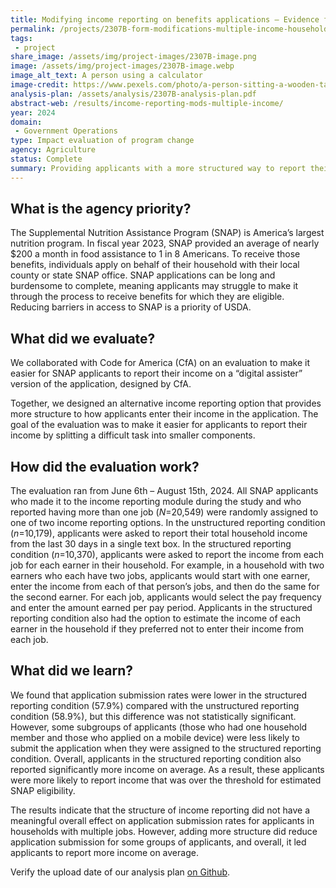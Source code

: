 ```yaml
---
title: Modifying income reporting on benefits applications — Evidence from households with multiple jobs
permalink: /projects/2307B-form-modifications-multiple-income-households/
tags: 
 - project
share_image: /assets/img/project-images/2307B-image.png
image: /assets/img/project-images/2307B-image.webp 
image_alt_text: A person using a calculator
image-credit: https://www.pexels.com/photo/a-person-sitting-a-wooden-table-with-a-notepad-and-laptop-using-a-calculator-6963847/
analysis-plan: /assets/analysis/2307B-analysis-plan.pdf
abstract-web: /results/income-reporting-mods-multiple-income/
year: 2024  
domain:
 - Government Operations
type: Impact evaluation of program change
agency: Agriculture
status: Complete
summary: Providing applicants with a more structured way to report their income did not increase submission rates for an online application for SNAP benefits
---
```

## What is the agency priority?
The Supplemental Nutrition Assistance Program (SNAP) is America’s largest nutrition program. In fiscal year 2023, SNAP provided an average of nearly $200 a month in food assistance to 1 in 8 Americans. To receive those benefits, individuals apply on behalf of their household with their local county or state SNAP office. SNAP applications can be long and burdensome to complete, meaning applicants may struggle to make it through the process to receive benefits for which they are eligible. Reducing barriers in access to SNAP is a priority of USDA.

## What did we evaluate?
We collaborated with Code for America (CfA) on an evaluation to make it easier for SNAP applicants to report their income on a “digital assister” version of the application, designed by CfA.

Together, we designed an alternative income reporting option that provides more structure to how applicants enter their income in the application. The goal of the evaluation was to make it easier for applicants to report their income by splitting a difficult task into smaller components.

## How did the evaluation work?
The evaluation ran from June 6th – August 15th, 2024. All SNAP applicants who made it to the income reporting module during the study and who reported having more than one job (<i>N</i>=20,549) were randomly assigned to one of two income reporting options. In the unstructured reporting condition (<i>n</i>=10,179), applicants were asked to report their total household income from the last 30 days in a single text box. In the structured reporting condition (<i>n</i>=10,370), applicants were asked to report the income from each job for each earner in their household. For example, in a household with two earners who each have two jobs, applicants would start with one earner, enter the income from each of that person’s jobs, and then do the same for the second earner. For each job, applicants would select the pay frequency and enter the amount earned per pay period. Applicants in the structured reporting condition also had the option to estimate the income of each earner in the household if they preferred not to enter their income from each job.
 
## What did we learn?
We found that application submission rates were lower in the structured reporting condition (57.9%) compared with the unstructured reporting condition (58.9%), but this difference was not statistically significant. However, some subgroups of applicants (those who had one household member and those who applied on a mobile device) were less likely to submit the application when they were assigned to the structured reporting condition. Overall, applicants in the structured reporting condition also reported significantly more income on average. As a result, these applicants  were more likely to report income that was over the threshold for estimated SNAP eligibility.

The results indicate that the structure of income reporting did not have a meaningful overall effect on application submission rates for applicants in households with multiple jobs. However, adding more structure did reduce application submission for some groups of applicants, and overall, it led applicants to report more income on average.

Verify the upload date of our analysis plan <a class="usa-link usa-link--external" href="https://github.com/gsa-oes/office-of-evaluation-sciences/commits/master/assets/analysis/2307B-analysis-plan.pdf">on Github</a>.
